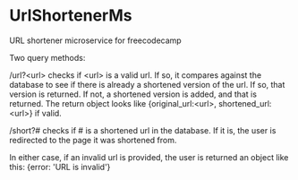 # UrlShortenerMs
URL shortener microservice for freecodecamp

Two query methods:

/url?\<url\> checks if \<url\> is a valid url. If so, it compares against the database to see if there is already a 
shortened version of the url. If so, that version is returned. If not, a shortened version is added, and that
is returned. The return object looks like {original_url:\<url\>, shortened_url:\<url\>} if valid.

/short?# checks if # is a shortened url in the database. If it is, the user is redirected to the page it was
shortened from.

In either case, if an invalid url is provided, the user is returned an object like this: {error: 'URL is invalid'}
